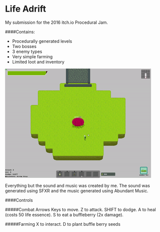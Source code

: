 # Life Adrift

My submission for the 2016 itch.io Procedural Jam. 

####Contains:
* Procedurally generated levels
* Two bosses
* 3 enemy types
* Very simple farming
* Limited loot and inventory


![Alt text](https://github.com/migiesmith/Life-Adrift/blob/master/Progress%20Images/giphy.gif)

Everything but the sound and music was created by me. The sound was generated using SFXR and the music generated using Abundant Music.

####Controls

#####Combat
Arrows Keys to move.
Z to attack.
SHIFT to dodge.
A to heal (costs 50 life essence).
S to eat a buffleberry (2x damage).

#####Farming
X to interact.
D to plant buffle berry seeds
